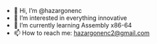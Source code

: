 - 👋 Hi, I’m @hazargonenc
- 👀 I’m interested in everything innovative
- 🌱 I’m currently learning Assembly x86-64
- 📫 How to reach me: hazargonenc2@gmail.com

<!---
hazargonenc/hazargonenc is a ✨ special ✨ repository because its `README.md` (this file) appears on your GitHub profile.
You can click the Preview link to take a look at your changes.
--->
